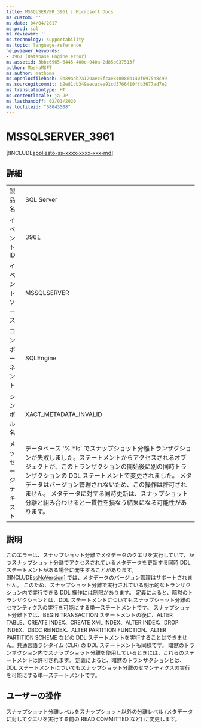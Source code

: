 ```yaml
---
title: MSSQLSERVER_3961 | Microsoft Docs
ms.custom: ''
ms.date: 04/04/2017
ms.prod: sql
ms.reviewer: ''
ms.technology: supportability
ms.topic: language-reference
helpviewer_keywords:
- 3961 (Database Engine error)
ms.assetid: 3bbc6965-6445-400c-940a-2d85b037513f
author: MashaMSFT
ms.author: mathoma
ms.openlocfilehash: 9b89aab7a129aec5fcae840086b140f6975a8c99
ms.sourcegitcommit: b2e81cb349eecacee91cd3766410ffb3677ad7e2
ms.translationtype: HT
ms.contentlocale: ja-JP
ms.lasthandoff: 02/01/2020
ms.locfileid: "68043508"
---
```

# <a name="mssqlserver_3961"></a>MSSQLSERVER_3961
[!INCLUDE[appliesto-ss-xxxx-xxxx-xxx-md](../../includes/appliesto-ss-xxxx-xxxx-xxx-md.md)]
  
## <a name="details"></a>詳細  
  
|||  
|-|-|  
|製品名|SQL Server|  
|イベント ID|3961|  
|イベント ソース|MSSQLSERVER|  
|コンポーネント|SQLEngine|  
|シンボル名|XACT_METADATA_INVALID|  
|メッセージ テキスト|データベース '%.*ls' でスナップショット分離トランザクションが失敗しました。ステートメントからアクセスされるオブジェクトが、このトランザクションの開始後に別の同時トランザクションの DDL ステートメントで変更されました。  メタデータはバージョン管理されないため、この操作は許可されません。 メタデータに対する同時更新は、スナップショット分離と組み合わせると一貫性を損なう結果になる可能性があります。|  
  
## <a name="explanation"></a>説明  
このエラーは、スナップショット分離でメタデータのクエリを実行していて、かつスナップショット分離でアクセスされているメタデータを更新する同時 DDL ステートメントがある場合に発生することがあります。 [!INCLUDE[ssNoVersion](../../includes/ssnoversion-md.md)] では、メタデータのバージョン管理はサポートされません。 このため、スナップショット分離で実行されている明示的なトランザクション内で実行できる DDL 操作には制限があります。 定義によると、暗黙のトランザクションとは、DDL ステートメントについてもスナップショット分離のセマンティクスの実行を可能にする単一ステートメントです。 スナップショット分離下では、BEGIN TRANSACTION ステートメントの後に、ALTER TABLE、CREATE INDEX、CREATE XML INDEX、ALTER INDEX、DROP INDEX、DBCC REINDEX、ALTER PARTITION FUNCTION、ALTER PARTITION SCHEME などの DDL ステートメントを実行することはできません。共通言語ランタイム (CLR) の DDL ステートメントも同様です。 暗黙のトランザクション内でスナップショット分離を使用しているときには、これらのステートメントは許可されます。 定義によると、暗黙のトランザクションとは、DDL ステートメントについてもスナップショット分離のセマンティクスの実行を可能にする単一ステートメントです。  
  
## <a name="user-action"></a>ユーザーの操作  
スナップショット分離レベルをスナップショット以外の分離レベル (メタデータに対してクエリを実行する前の READ COMMITTED など) に変更します。  
  
